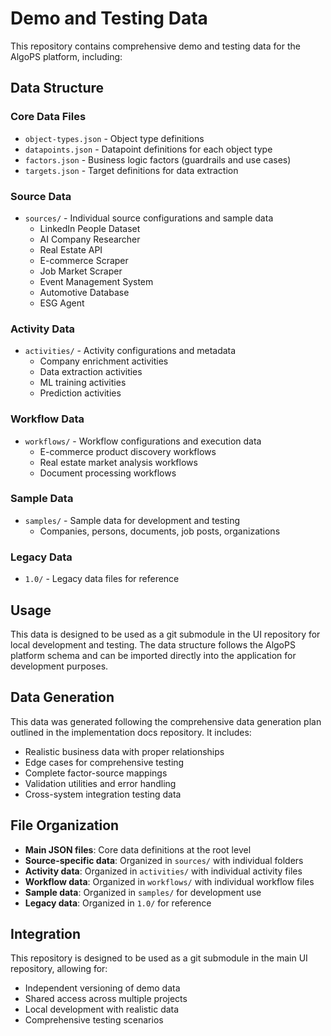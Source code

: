 # Demo and Testing Data

This repository contains comprehensive demo and testing data for the AlgoPS platform, including:

## Data Structure

### Core Data Files
- `object-types.json` - Object type definitions
- `datapoints.json` - Datapoint definitions for each object type
- `factors.json` - Business logic factors (guardrails and use cases)
- `targets.json` - Target definitions for data extraction

### Source Data
- `sources/` - Individual source configurations and sample data
  - LinkedIn People Dataset
  - AI Company Researcher
  - Real Estate API
  - E-commerce Scraper
  - Job Market Scraper
  - Event Management System
  - Automotive Database
  - ESG Agent

### Activity Data
- `activities/` - Activity configurations and metadata
  - Company enrichment activities
  - Data extraction activities
  - ML training activities
  - Prediction activities

### Workflow Data
- `workflows/` - Workflow configurations and execution data
  - E-commerce product discovery workflows
  - Real estate market analysis workflows
  - Document processing workflows

### Sample Data
- `samples/` - Sample data for development and testing
  - Companies, persons, documents, job posts, organizations

### Legacy Data
- `1.0/` - Legacy data files for reference

## Usage

This data is designed to be used as a git submodule in the UI repository for local development and testing. The data structure follows the AlgoPS platform schema and can be imported directly into the application for development purposes.

## Data Generation

This data was generated following the comprehensive data generation plan outlined in the implementation docs repository. It includes:

- Realistic business data with proper relationships
- Edge cases for comprehensive testing
- Complete factor-source mappings
- Validation utilities and error handling
- Cross-system integration testing data

## File Organization

- **Main JSON files**: Core data definitions at the root level
- **Source-specific data**: Organized in `sources/` with individual folders
- **Activity data**: Organized in `activities/` with individual activity files
- **Workflow data**: Organized in `workflows/` with individual workflow files
- **Sample data**: Organized in `samples/` for development use
- **Legacy data**: Organized in `1.0/` for reference

## Integration

This repository is designed to be used as a git submodule in the main UI repository, allowing for:
- Independent versioning of demo data
- Shared access across multiple projects
- Local development with realistic data
- Comprehensive testing scenarios
